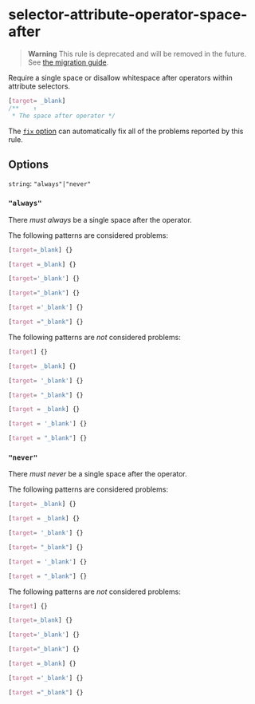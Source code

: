 # selector-attribute-operator-space-after  
  
> **Warning** This rule is deprecated and will be removed in the future. See [the migration guide](../../../docs/migration-guide/to-15.md).  
  
Require a single space or disallow whitespace after operators within attribute selectors.  
  
<!-- prettier-ignore -->  
```css  
[target= _blank]  
/**    ↑  
 * The space after operator */  
```  
  
The [`fix` option](../../../docs/user-guide/options.md#fix) can automatically fix all of the problems reported by this rule.  
  
## Options  
  
`string`: `"always"|"never"`  
  
### `"always"`  
  
There _must always_ be a single space after the operator.  
  
The following patterns are considered problems:  
  
<!-- prettier-ignore -->  
```css  
[target=_blank] {}  
```  
  
<!-- prettier-ignore -->  
```css  
[target =_blank] {}  
```  
  
<!-- prettier-ignore -->  
```css  
[target='_blank'] {}  
```  
  
<!-- prettier-ignore -->  
```css  
[target="_blank"] {}  
```  
  
<!-- prettier-ignore -->  
```css  
[target ='_blank'] {}  
```  
  
<!-- prettier-ignore -->  
```css  
[target ="_blank"] {}  
```  
  
The following patterns are _not_ considered problems:  
  
<!-- prettier-ignore -->  
```css  
[target] {}  
```  
  
<!-- prettier-ignore -->  
```css  
[target= _blank] {}  
```  
  
<!-- prettier-ignore -->  
```css  
[target= '_blank'] {}  
```  
  
<!-- prettier-ignore -->  
```css  
[target= "_blank"] {}  
```  
  
<!-- prettier-ignore -->  
```css  
[target = _blank] {}  
```  
  
<!-- prettier-ignore -->  
```css  
[target = '_blank'] {}  
```  
  
<!-- prettier-ignore -->  
```css  
[target = "_blank"] {}  
```  
  
### `"never"`  
  
There _must never_ be a single space after the operator.  
  
The following patterns are considered problems:  
  
<!-- prettier-ignore -->  
```css  
[target= _blank] {}  
```  
  
<!-- prettier-ignore -->  
```css  
[target = _blank] {}  
```  
  
<!-- prettier-ignore -->  
```css  
[target= '_blank'] {}  
```  
  
<!-- prettier-ignore -->  
```css  
[target= "_blank"] {}  
```  
  
<!-- prettier-ignore -->  
```css  
[target = '_blank'] {}  
```  
  
<!-- prettier-ignore -->  
```css  
[target = "_blank"] {}  
```  
  
The following patterns are _not_ considered problems:  
  
<!-- prettier-ignore -->  
```css  
[target] {}  
```  
  
<!-- prettier-ignore -->  
```css  
[target=_blank] {}  
```  
  
<!-- prettier-ignore -->  
```css  
[target='_blank'] {}  
```  
  
<!-- prettier-ignore -->  
```css  
[target="_blank"] {}  
```  
  
<!-- prettier-ignore -->  
```css  
[target =_blank] {}  
```  
  
<!-- prettier-ignore -->  
```css  
[target ='_blank'] {}  
```  
  
<!-- prettier-ignore -->  
```css  
[target ="_blank"] {}  
```  
